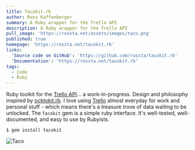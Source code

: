 ```yaml
---
title: Tacokit.rb
author: Ross Kaffenberger
summary: A Ruby wrapper for the Trello API
description: A Ruby wrapper for the Trello API
pull_image: 'https://rossta.net/assets/images/taco.png'
published: true
homepage: 'https://rossta.net/tacokit.rb'
links:
  'Source code on GitHub': 'https://github.com/rossta/tacokit.rb'
  'Documentation': 'https://rossta.net/tacokit.rb'
tags:
  - Code
  - Ruby
---
```


Ruby toolkit for the [Trello API](https://developer.trello.com)... a work-in-progress. Design and philosophy inspired by [ocktokit.rb](https://gitbhub.com/octokit/octokit.rb). I love using [Trello](https://trello.com) almost everyday for work and personal stuff - which means there's a treasure trove of data waiting to be unlocked. The `Tacokit` gem is a simple ruby interface. It's well-tested, well-documented, and easy to use by Rubyists.

`$ gem install tacokit`

![Taco](taco.png)
